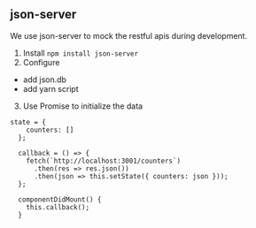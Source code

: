 ## json-server

We use json-server to mock the restful apis during development.

1. Install
   `npm install json-server`
2. Configure

- add json.db
- add yarn script

3. Use Promise to initialize the data

```
state = {
    counters: []
  };

  callback = () => {
    fetch(`http://localhost:3001/counters`)
      .then(res => res.json())
      .then(json => this.setState({ counters: json }));
  };

  componentDidMount() {
    this.callback();
  }
```
